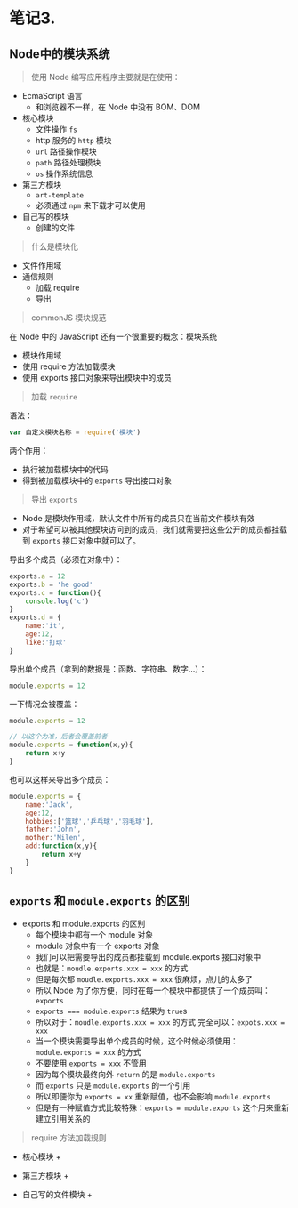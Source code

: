 # 笔记3.
## Node中的模块系统
> 使用 Node 编写应用程序主要就是在使用：
  - EcmaScript 语言
    + 和浏览器不一样，在 Node 中没有 BOM、DOM
  - 核心模块
    + 文件操作 `fs`
    + http 服务的 `http` 模块
    + `url` 路径操作模块
    + `path` 路径处理模块
    + `os` 操作系统信息
  - 第三方模块
    + `art-template`
    + 必须通过 `npm` 来下载才可以使用
  - 自己写的模块
    + 创建的文件 

> 什么是模块化
- 文件作用域
- 通信规则
   + 加载 require
   + 导出

> commonJS 模块规范

在 Node 中的 JavaScript 还有一个很重要的概念：模块系统
- 模块作用域
- 使用 require 方法加载模块
- 使用 exports 接口对象来导出模块中的成员

> 加载 `require`

语法：
```javascript
var 自定义模块名称 = require('模块')
```
两个作用：
- 执行被加载模块中的代码
- 得到被加载模块中的 `exports` 导出接口对象

> 导出 `exports`

- Node 是模块作用域，默认文件中所有的成员只在当前文件模块有效
- 对于希望可以被其他模块访问到的成员，我们就需要把这些公开的成员都挂载到 `exports` 接口对象中就可以了。

导出多个成员（必须在对象中）：
```javascript
exports.a = 12
exports.b = 'he good'
exports.c = function(){
    console.log('c')
}
exports.d = {
    name:'it',
    age:12,
    like:'打球'
}
```

导出单个成员（拿到的数据是：函数、字符串、数字...）：
```javascript
module.exports = 12
```
一下情况会被覆盖：
```javascript
module.exports = 12

// 以这个为准，后者会覆盖前者
module.exports = function(x,y){
    return x+y
}
```
也可以这样来导出多个成员：
```javascript
module.exports = {
    name:'Jack',
    age:12,
    hobbies:['篮球','乒乓球','羽毛球'],
    father:'John',
    mother:'Milen',
    add:function(x,y){
        return x+y
    }
}
```

## `exports` 和 `module.exports` 的区别
- exports 和 module.exports 的区别
  + 每个模块中都有一个 module 对象
  + module 对象中有一个 exports 对象
  + 我们可以把需要导出的成员都挂载到 module.exports 接口对象中
  + 也就是：`moudle.exports.xxx = xxx` 的方式
  + 但是每次都 `moudle.exports.xxx = xxx` 很麻烦，点儿的太多了
  + 所以 Node 为了你方便，同时在每一个模块中都提供了一个成员叫：`exports`
  + `exports === module.exports` 结果为  `true`s
  + 所以对于：`moudle.exports.xxx = xxx` 的方式 完全可以：`expots.xxx = xxx`
  + 当一个模块需要导出单个成员的时候，这个时候必须使用：`module.exports = xxx` 的方式
  + 不要使用 `exports = xxx` 不管用
  + 因为每个模块最终向外 `return` 的是 `module.exports`
  + 而 `exports` 只是 `module.exports` 的一个引用
  + 所以即便你为 `exports = xx` 重新赋值，也不会影响 `module.exports`
  + 但是有一种赋值方式比较特殊：`exports = module.exports` 这个用来重新建立引用关系的

> require 方法加载规则
- 核心模块
  +

- 第三方模块
  +

- 自己写的文件模块
  +




















